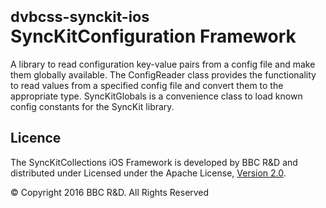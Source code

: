 # <small>dvbcss-synckit-ios</small><br/>SyncKitConfiguration Framework


A library to read configuration key-value pairs from a config file and make them globally available. The ConfigReader class provides the functionality to read values from a specified config file and convert them to the appropriate type. SyncKitGlobals is a convenience class to load known config constants for the SyncKit library.

## Licence

The SyncKitCollections iOS Framework is developed by BBC R&D and distributed under Licensed under the Apache License, [Version 2.0](http://www.apache.org/licenses/LICENSE-2.0).

© Copyright 2016 BBC R&D. All Rights Reserved
